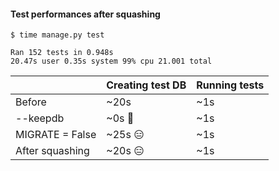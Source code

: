 #### Test performances after squashing

```text
$ time manage.py test

Ran 152 tests in 0.948s
20.47s user 0.35s system 99% cpu 21.001 total
```

<small>

| | Creating test DB | Running tests |
|-|-|-|
| Before | ~20s | ~1s |
| --keepdb | ~0s 🥳 | ~1s |
| MIGRATE = False | ~25s 😑 | ~1s |
| After squashing | ~20s 😑 | ~1s |

</small>


<aside class="notes">
</aside>
